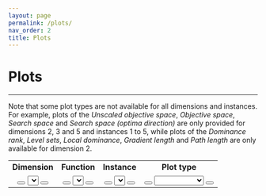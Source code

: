 ```yaml
---
layout: page
permalink: /plots/
nav_order: 2
title: Plots
---
```


# Plots  #
---
Note that some plot types are not available for all dimensions and instances. For example, plots
of the 
*Unscaled objective space*, *Objective space*, *Search space* and *Search space (optima direction)*
are only provided for dimensions 2, 3 and 5 and instances 1 to 5, while plots of the *Dominance rank*,
*Level sets*, *Local dominance*, *Gradient length* and *Path length* are only available for 
dimension 2.

<table BORDER="0">
<tr>
<td align="center" onclick="selectNode(this)" id="dimAll" class="off"><b>Dimension</b></td>
<td align="center" onclick="selectNode(this)" id="funAll" class="off"><b>Function</b></td>
<td align="center" onclick="selectNode(this)" id="insAll" class="off"><b>Instance</b></td>
<td align="center" onclick="selectNode(this)" id="typAll" class="on"><b>Plot type</b></td>
</tr>
<tr>
<td class="select" align="center">
<button id="dimPrev" onclick="getPrev(this)" class="button"><i class="arrow left"></i></button>
<select id="dim" onchange="changePlot()"></select>
<button id="dimNext" onclick="getNext(this)" class="button"><i class="arrow right"></i></button>
</td>
<td class="select" align="center">
<button id="funPrev" onclick="getPrev(this)" class="button"><i class="arrow left"></i></button>
<select id="fun" onchange="changePlot()"></select>
<button id="funNext" onclick="getNext(this)" class="button"><i class="arrow right"></i></button>
</td>
<td class="select" align="center">
<button id="insPrev" onclick="getPrev(this)" class="button"><i class="arrow left"></i></button>
<select id="ins" onchange="changePlot()"></select>
<button id="insNext" onclick="getNext(this)" class="button"><i class="arrow right"></i></button>
</td>
<td class="select" align="center">
<button id="typPrev" onclick="getPrev(this)" class="button"><i class="arrow left"></i></button>
<select id="typ" onchange="changePlot()" style="width:100px;">   
</select>
<button id="typNext" onclick="getNext(this)" class="button"><i class="arrow right"></i></button>
</td>
</tr>
</table>

<!-- <textarea id="result"></textarea> -->

<div id="images"></div>

<script src="{{ '/assets/js/custom.js' | relative_url }}"></script>
<link rel="stylesheet" href="{{ '/assets/css/custom.css' | relative_url }}"/>

